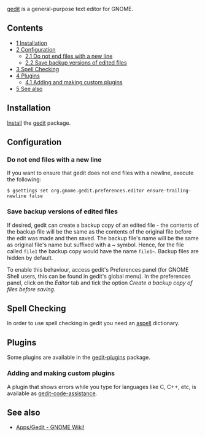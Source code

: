 [gedit](https://en.wikipedia.org/wiki/gedit "w:gedit") is a general-purpose text editor for GNOME.

## Contents

*   [1 Installation](#Installation)
*   [2 Configuration](#Configuration)
    *   [2.1 Do not end files with a new line](#Do_not_end_files_with_a_new_line)
    *   [2.2 Save backup versions of edited files](#Save_backup_versions_of_edited_files)
*   [3 Spell Checking](#Spell_Checking)
*   [4 Plugins](#Plugins)
    *   [4.1 Adding and making custom plugins](#Adding_and_making_custom_plugins)
*   [5 See also](#See_also)

## Installation

[Install](/index.php/Install "Install") the [gedit](https://www.archlinux.org/packages/?name=gedit) package.

## Configuration

### Do not end files with a new line

If you want to ensure that gedit does not end files with a newline, execute the following:

```
$ gsettings set org.gnome.gedit.preferences.editor ensure-trailing-newline false

```

### Save backup versions of edited files

If desired, gedit can create a backup copy of an edited file - the contents of the backup file will be the same as the contents of the original file before the edit was made and then saved. The backup file's name will be the same as original file's name but suffixed with a ~ symbol. Hence, for the file called `file1` the backup copy would have the name `file1~`. Backup files are hidden by default.

To enable this behaviour, access gedit's Preferences panel (for GNOME Shell users, this can be found in gedit's global menu). In the preferences panel, click on the *Editor* tab and tick the option *Create a backup copy of files before saving.*

## Spell Checking

In order to use spell checking in gedit you need an [aspell](/index.php/Aspell "Aspell") dictionary.

## Plugins

Some plugins are available in the [gedit-plugins](https://www.archlinux.org/packages/?name=gedit-plugins) package.

### Adding and making custom plugins

A plugin that shows errors while you type for languages like C, C++, etc, is available as [gedit-code-assistance](https://www.archlinux.org/packages/?name=gedit-code-assistance).

## See also

*   [Apps/Gedit - GNOME Wiki!](https://wiki.gnome.org/Apps/Gedit)